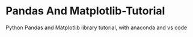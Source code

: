 # Pandas And Matplotlib-Tutorial
Python Pandas and Matplotlib library tutorial, with anaconda and vs code
